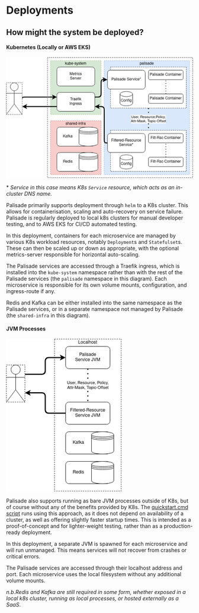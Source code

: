 <!---
Copyright 2018-2021 Crown Copyright

Licensed under the Apache License, Version 2.0 (the "License");
you may not use this file except in compliance with the License.
You may obtain a copy of the License at

  http://www.apache.org/licenses/LICENSE-2.0

Unless required by applicable law or agreed to in writing, software
distributed under the License is distributed on an "AS IS" BASIS,
WITHOUT WARRANTIES OR CONDITIONS OF ANY KIND, either express or implied.
See the License for the specific language governing permissions and
limitations under the License.
--->

# Deployments

## How might the system be deployed?

#### Kubernetes (Locally or AWS EKS)

![Palisade K8s Deployment](../img/K8s-Deployment.png)

\* _Service in this case means K8s `Service` resource, which acts as an in-cluster DNS name._

Palisade primarily supports deployment through `helm` to a K8s cluster.
This allows for containerisation, scaling and auto-recovery on service failure.
Palisade is regularly deployed to local k8s clusters for manual developer testing, and to AWS EKS for CI/CD automated testing.

In this deployment, containers for each microservice are managed by various K8s workload resources, notably `Deployment`s and `Statefulset`s.
These can then be scaled up or down as appropriate, with the optional metrics-server responsible for horizontal auto-scaling.

The Palisade services are accessed through a Traefik ingress, which is installed into the `kube-system` namespace rather than with the rest of the Palisade services (the `palisade` namespace in this diagram).
Each microservice is responsible for its own volume mounts, configuration, and ingress-route if any.

Redis and Kafka can be either installed into the same namespace as the Palisade services, or in a separate namespace not managed by Palisade (the `shared-infra` in this diagram).


#### JVM Processes

![Palisade JVM Deployment](../img/JVM-Deployment.png)

Palisade also supports running as bare JVM processes outside of K8s, but of course without any of the benefits provided by K8s.
The [quickstart.cmd script](/quickstart.cmd) runs using this approach, as it does not depend on availability of a cluster, as well as offering slightly faster startup times.
This is intended as a proof-of-concept and for lighter-weight testing, rather than as a production-ready deployment.

In this deployment, a separate JVM is spawned for each microservice and will run unmanaged.
This means services will not recover from crashes or critical errors.

The Palisade services are accessed through their localhost address and port.
Each microservice uses the local filesystem without any additional volume mounts.

_n.b.Redis and Kafka are still required in some form, whether exposed in a local k8s cluster, running as local processes, or hosted externally as a SaaS_.
